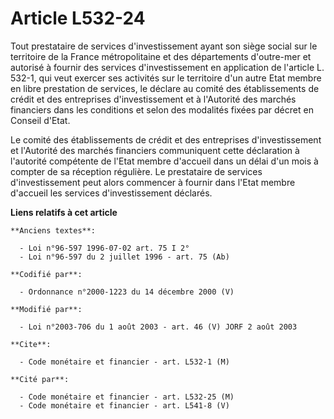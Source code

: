 # Article L532-24

Tout prestataire de services d'investissement ayant son siège social sur le territoire de la France métropolitaine et des
départements d'outre-mer et autorisé à fournir des services d'investissement en application de l'article L. 532-1, qui veut
exercer ses activités sur le territoire d'un autre Etat membre en libre prestation de services, le déclare au comité des
établissements de crédit et des entreprises d'investissement et à l'Autorité des marchés financiers dans les conditions et
selon des modalités fixées par décret en Conseil d'Etat.

Le comité des établissements de crédit et des entreprises d'investissement et l'Autorité des marchés financiers communiquent
cette déclaration à l'autorité compétente de l'Etat membre d'accueil dans un délai d'un mois à compter de sa réception
régulière. Le prestataire de services d'investissement peut alors commencer à fournir dans l'Etat membre d'accueil les
services d'investissement déclarés.

**Liens relatifs à cet article**

	**Anciens textes**:

	  - Loi n°96-597 1996-07-02 art. 75 I 2°
	  - Loi n°96-597 du 2 juillet 1996 - art. 75 (Ab)

	**Codifié par**:

	  - Ordonnance n°2000-1223 du 14 décembre 2000 (V)

	**Modifié par**:

	  - Loi n°2003-706 du 1 août 2003 - art. 46 (V) JORF 2 août 2003

	**Cite**:

	  - Code monétaire et financier - art. L532-1 (M)

	**Cité par**:

	  - Code monétaire et financier - art. L532-25 (M)
	  - Code monétaire et financier - art. L541-8 (V)
